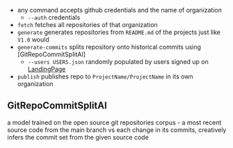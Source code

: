  - any command accepts github credentials and the name of organization
   - `--auth` credentials  
 - `fetch` fetches all repositories of that organization
 - `generate` generates repositories from `README.md` of the projects just like `V1.0` would 
 - `generate-commits` splits repository onto historical commits using [GitRepoCommitSplitAI]
    - `--users USERS.json` randomly populated by users signed up on [LandingPage](https://github.com/StandartTemplateConstruct/STLandingPage)
 - `publish` publishes repo to `ProjectName/ProjectName` in its own organization

## GitRepoCommitSplitAI

a model trained on the open source git repositories corpus - a most recent source code from the main branch vs each change in its commits, creatively infers the commit set from the given source code

